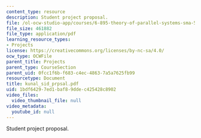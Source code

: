 ```yaml
---
content_type: resource
description: Student project proposal.
file: /ol-ocw-studio-app/courses/6-895-theory-of-parallel-systems-sma-5509-fall-2003/1bdf64297ed1baf89ddec425428c8902_kunal_sid_prpsal.pdf
file_size: 461882
file_type: application/pdf
learning_resource_types:
- Projects
license: https://creativecommons.org/licenses/by-nc-sa/4.0/
ocw_type: OCWFile
parent_title: Projects
parent_type: CourseSection
parent_uid: 0fcc1f6b-f683-c4ec-4863-7a5a7625fb99
resourcetype: Document
title: kunal_sid_prpsal.pdf
uid: 1bdf6429-7ed1-baf8-9dde-c425428c8902
video_files:
  video_thumbnail_file: null
video_metadata:
  youtube_id: null
---
```

Student project proposal.